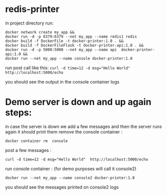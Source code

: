 # redis-printer

in project directory run:
```
docker network create my_app &&
docker run -d -p 6379:6379 --net my_app --name redis1 redis 
docker build -f DockerFile -t docker-printer:1.0 . &&
docker build -f DockerFileFlask -t docker-printer-api:1.0 . &&
docker run -d -p 5000:5000 --net my_app --name api  docker-printer-api:1.0 &&
docker run --net my_app --name console docker-printer:1.0 

```
run post call like this:
```curl -d time=12 -d msg="Hello World"  http://localhost:5000/echo```

you should see the output in the console container logs

# Demo server is down and up again steps:
in case the server is down we add a few messages and then the server runs again it should print them
remove the console container :
```
docker container rm  console
```
post a few messages :

```
curl -d time=12 -d msg="Hello World"  http://localhost:5000/echo
```

run console container :
(for demo purposes will call it console2)
```
docker run --net my_app --name console2 docker-printer:1.0 
```

you should see the messages printed on console2 logs

